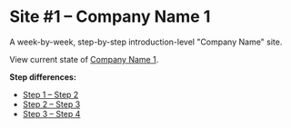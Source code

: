 # Site #1 – Company Name 1
A week-by-week, step-by-step introduction-level "Company Name" site.

View current state of [Company Name 1](http://kcc-nma-art128.github.io/company-name-1/).

**Step differences:**
- [Step 1 – Step 2](https://github.com/kcc-nma-art128/company-name-1/compare/step-1...step-2)
- [Step 2 – Step 3](https://github.com/kcc-nma-art128/company-name-1/compare/step-2...step-3)
- [Step 3 – Step 4](https://github.com/kcc-nma-art128/company-name-1/compare/step-3...step-4)
